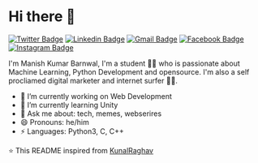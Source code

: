 # Hi there 👋

[![Twitter Badge](https://img.shields.io/badge/-@imanishbarnwal-1ca0f1?style=flat-square&labelColor=1ca0f1&logo=twitter&logoColor=white&link=https://twitter.com/imanishbarnwal)](https://twitter.com/imanishbarnwal) [![Linkedin Badge](https://img.shields.io/badge/-Manish_Kumar_Barnwal-blue?style=flat-square&logo=Linkedin&logoColor=white&link=https://www.linkedin.com/in/imanishbarnwal/)](https://www.linkedin.com/in/imanishbarnwal/) [![Gmail Badge](https://img.shields.io/badge/-hello@manishbarnwal.tech-c14438?style=flat-square&logo=gmail&logoColor=white&link=mailto:hello@manishbarnwal.tech)](mailto:hello@manishbarnwal.tech) [![Facebook Badge](https://img.shields.io/badge/-Manish_Kumar_Barnwal-4267b2?style=flat-square&labelColor=4267b2&logo=Facebook&logoColor=white&link=https://www.facebook.com/imanishbarnwal)](https://www.facebook.com/imanishbarnwal) [![Instagram Badge](https://img.shields.io/badge/-@imanishbarnwal-833ab4?style=flat-square&labelColor=ffdc80&logo=Instagram&logoColor=833ab4&link=https://www.instagram.com/imanishbarnwal)](https://www.instagram.com/imanishbarnwal) 

I'm Manish Kumar Barnwal, I'm a student 👨‍💻 who is passionate about Machine Learning, Python Development and opensource. I'm also a self procliamed digital marketer and internet surfer 🏄‍♂️. 

- 🔭 I’m currently working on Web Development
- 🌱 I’m currently learning Unity
- 💬 Ask me about: tech, memes, webserires
- 😄 Pronouns: he/him
-  ⚡ Languages: Python3, C, C++

⭐️ This README inspired from [KunalRaghav](https://github.com/KunalRaghav)
<!--
**imanishbarnwal/imanishbarnwal** is a ✨ _special_ ✨ repository because its `README.md` (this file) appears on your GitHub profile.

Here are some ideas to get you started:

- 🔭 I’m currently working on ...
- 🌱 I’m currently learning ...
- 👯 I’m looking to collaborate on ...
- 🤔 I’m looking for help with ...
- 💬 Ask me about ...
- 📫 How to reach me: ...
- 😄 Pronouns: ...
- ⚡ Fun fact: ...
-->
